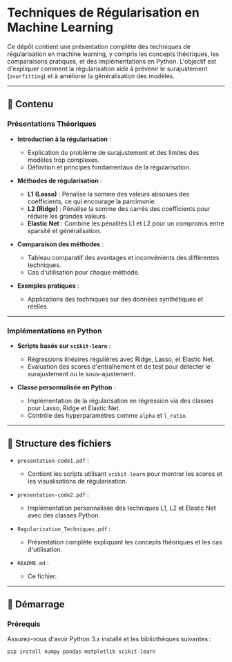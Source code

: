 # Techniques de Régularisation en Machine Learning

Ce dépôt contient une présentation complète des techniques de régularisation en machine learning, y compris les concepts théoriques, les comparaisons pratiques, et des implémentations en Python. L'objectif est d'expliquer comment la régularisation aide à prévenir le surajustement (`overfitting`) et à améliorer la généralisation des modèles.

---

## 📖 Contenu

### Présentations Théoriques
- **Introduction à la régularisation** : 
  - Explication du problème de surajustement et des limites des modèles trop complexes.
  - Définition et principes fondamentaux de la régularisation.

- **Méthodes de régularisation** :
  - **L1 (Lasso)** : Pénalise la somme des valeurs absolues des coefficients, ce qui encourage la parcimonie.
  - **L2 (Ridge)** : Pénalise la somme des carrés des coefficients pour réduire les grandes valeurs.
  - **Elastic Net** : Combine les pénalités L1 et L2 pour un compromis entre sparsité et généralisation.

- **Comparaison des méthodes** :
  - Tableau comparatif des avantages et inconvénients des différentes techniques.
  - Cas d'utilisation pour chaque méthode.

- **Exemples pratiques** :
  - Applications des techniques sur des données synthétiques et réelles.

---

### Implémentations en Python
- **Scripts basés sur `scikit-learn`** :
  - Régressions linéaires régulières avec Ridge, Lasso, et Elastic Net.
  - Évaluation des scores d'entraînement et de test pour détecter le surajustement ou le sous-ajustement.

- **Classe personnalisée en Python** :
  - Implémentation de la régularisation en régression via des classes pour Lasso, Ridge et Elastic Net.
  - Contrôle des hyperparamètres comme `alpha` et `l_ratio`.

---

## 📂 Structure des fichiers

- `presentation-code1.pdf` : 
  - Contient les scripts utilisant `scikit-learn` pour montrer les scores et les visualisations de régularisation.

- `presentation-code2.pdf` :
  - Implémentation personnalisée des techniques L1, L2 et Elastic Net avec des classes Python.

- `Regularization_Techniques.pdf` :
  - Présentation complète expliquant les concepts théoriques et les cas d'utilisation.

- `README.md` :
  - Ce fichier.

---

## 🚀 Démarrage

### Prérequis
Assurez-vous d'avoir Python 3.x installé et les bibliothèques suivantes :
```bash
pip install numpy pandas matplotlib scikit-learn
